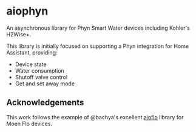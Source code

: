 # aiophyn

An asynchronous library for Phyn Smart Water devices including Kohler's H2Wise+.

This library is initially focused on supporting a Phyn integration for Home Assistant, providing:

- Device state
- Water consumption
- Shutoff valve control
- Get and set away mode

## Acknowledgements

This work follows the example of @bachya's excellent [aioflo](https://github.com/bachya/aioflo) library for Moen Flo devices.
